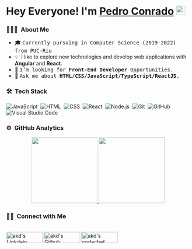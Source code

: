 
# Hey Everyone! I'm [Pedro Conrado](https://github.com/PedroHConrado) <img src="https://github.com/himanshusharma89/himanshusharma89/blob/master/Hi.gif" width="25px">

### 👨🏻‍💻 &nbsp;About Me

- 🎓 <samp>Currently pursuing in Computer Science (2019-2022) from PUC-Rio
-  💡 &nbsp;I like to explore new technologies and develop web applications with **Angular** and **React**.
- 💼 <samp>I’m looking for **Front-End Developer** Opportunities.
- 💬 <samp>Ask me about **HTML/CSS/JavaScript/TypeScript/ReactJS**.

### 🛠 &nbsp;Tech Stack

![JavaScript](https://img.shields.io/badge/-JavaScript-05122A?style=flat&logo=javascript)&nbsp;
![HTML](https://img.shields.io/badge/-HTML-05122A?style=flat&logo=HTML5)&nbsp;
![CSS](https://img.shields.io/badge/-CSS-05122A?style=flat&logo=CSS3&logoColor=1572B6)&nbsp;
![React](https://img.shields.io/badge/-React-05122A?style=flat&logo=react)&nbsp;
![Node.js](https://img.shields.io/badge/-Node.js-05122A?style=flat&logo=node.js)&nbsp;
![Git](https://img.shields.io/badge/-Git-05122A?style=flat&logo=git)&nbsp;
![GitHub](https://img.shields.io/badge/-GitHub-05122A?style=flat&logo=github)&nbsp;
![Visual Studio Code](https://img.shields.io/badge/-Visual%20Studio%20Code-05122A?style=flat&logo=visual-studio-code&logoColor=007ACC)&nbsp;

### ⚙️ &nbsp;GitHub Analytics

<p align="center">
<a href="https://github.com/PedroHConrado">
  <img height="180em" src="https://github-readme-stats-eight-theta.vercel.app/api?username=PedroHConrado&show_icons=true&theme=algolia&include_all_commits=true&count_private=true"/>
  <img height="180em" src="https://github-readme-stats-eight-theta.vercel.app/api/top-langs/?username=PedroHConrado&layout=compact&langs_count=8&theme=algolia"/>
</a>
</p>

### 🤝🏻 &nbsp;Connect with Me
<br>
<a href="https://www.linkedin.com/in/pedro-henrique-conrado-6929a01bb/">
  <img align="left" alt="akd's Linkdein" width="100px" height="30px" src="https://img.shields.io/badge/Linkedin-0A66C2?style=for-the-badge&logo=Linkedin&logoColor=white" />
</a>
<a href="https://github.com/PedroHConrado">
  <img align="left" alt="akd's Github" width="100px" height="30px" src="https://img.shields.io/badge/Github-181717?style=for-the-badge&logo=Github&logoColor=white" />
</a>
<a href="mailto:conradohpedro@gmail.com">
  <img align="left" alt="akd's codechef" width="100px" height="30px" src="https://img.shields.io/badge/Gmail-EA4335?style=for-the-badge&logo=Gmail&logoColor=white" />
</a>
<br>
